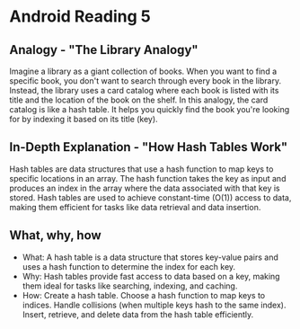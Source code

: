 # Android Reading 5

## Analogy - "The Library Analogy"

 Imagine a library as a giant collection of books. When you want to find a specific book, you don't want to search through every book in the library. Instead, the library uses a card catalog where each book is listed with its title and the location of the book on the shelf. In this analogy, the card catalog is like a hash table. It helps you quickly find the book you're looking for by indexing it based on its title (key).

## In-Depth Explanation - "How Hash Tables Work"

Hash tables are data structures that use a hash function to map keys to specific locations in an array. The hash function takes the key as input and produces an index in the array where the data associated with that key is stored. Hash tables are used to achieve constant-time (O(1)) access to data, making them efficient for tasks like data retrieval and data insertion.

## What, why, how

- What: A hash table is a data structure that stores key-value pairs and uses a hash function to determine the index for each key.
- Why: Hash tables provide fast access to data based on a key, making them ideal for tasks like searching, indexing, and caching.
- How:
Create a hash table.
Choose a hash function to map keys to indices.
Handle collisions (when multiple keys hash to the same index).
Insert, retrieve, and delete data from the hash table efficiently.